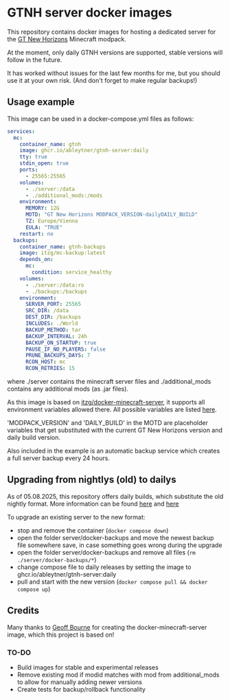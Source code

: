 # GTNH server docker images

This repository contains docker images for hosting a dedicated server for the [GT New Horizons](https://www.gtnewhorizons.com/) Minecraft modpack.

At the moment, only daily GTNH versions are supported, stable versions will follow in the future.

It has worked without issues for the last few months for me, but you should use it at your own risk. (And don't forget to make regular backups!)

## Usage example

This image can be used in a docker-compose.yml files as follows:
```yml
services:
  mc:
    container_name: gtnh
    image: ghcr.io/ableytner/gtnh-server:daily
    tty: true
    stdin_open: true
    ports:
      - 25565:25565
    volumes:
      - ./server:/data
      - ./additional_mods:/mods
    environment:
      MEMORY: 12G
      MOTD: "GT New Horizons MODPACK_VERSION-dailyDAILY_BUILD"
      TZ: Europe/Vienna
      EULA: "TRUE"
    restart: no
  backups:
    container_name: gtnh-backups
    image: itzg/mc-backup:latest
    depends_on:
      mc:
        condition: service_healthy
    volumes:
      - ./server:/data:ro
      - ./backups:/backups
    environment:
      SERVER_PORT: 25565
      SRC_DIR: /data
      DEST_DIR: /backups
      INCLUDES: ./World
      BACKUP_METHOD: tar
      BACKUP_INTERVAL: 24h
      BACKUP_ON_STARTUP: true
      PAUSE_IF_NO_PLAYERS: false
      PRUNE_BACKUPS_DAYS: 7
      RCON_HOST: mc
      RCON_RETRIES: 15
```
where ./server contains the minecraft server files and ./additional_mods contains any additional mods (as .jar files).

As this image is based on [itzg/docker-minecraft-server](https://github.com/itzg/docker-minecraft-server), it supports all environment variables allowed there. All possible variables are listed [here](https://docker-minecraft-server.readthedocs.io/en/latest/variables/#server).

'MODPACK_VERSION' and 'DAILY_BUILD' in the MOTD are placeholder variables that get substituted with the current GT New Horizons version and daily build version.

Also included in the example is an automatic backup service which creates a full server backup every 24 hours.

## Upgrading from nightlys (old) to dailys

As of 05.08.2025, this repository offers daily builds, which substitute the old nightly format.
More information can be found [here](https://github.com/GTNewHorizons/DreamAssemblerXXL/pull/210) and [here](https://github.com/GTNewHorizons/DreamAssemblerXXL/pull/217)

To upgrade an existing server to the new format:
* stop and remove the container (`docker compose down`)
* open the folder server/docker-backups and move the newest backup file somewhere save, in case something goes wrong during the upgrade
* open the folder server/docker-backups and remove all files (`rm ./server/docker-backups/*`)
* change compose file to daily releases by setting the image to ghcr.io/ableytner/gtnh-server:daily
* pull and start with the new version (`docker compose pull && docker compose up`)

## Credits

Many thanks to [Geoff Bourne](https://github.com/itzg) for creating the docker-minecraft-server image, which this project is based on!

### TO-DO

* Build images for stable and experimental releases
* Remove existing mod if modid matches with mod from additional_mods to allow for manually adding newer versions
* Create tests for backup/rollback functionality
